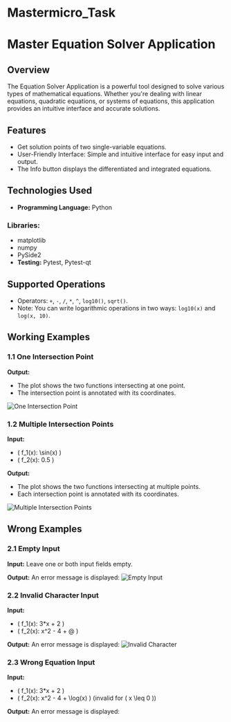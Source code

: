 # Mastermicro_Task
# Master Equation Solver Application



## Overview

The Equation Solver Application is a powerful tool designed to solve various types of mathematical equations. Whether you're dealing with linear equations, quadratic equations, or systems of equations, this application provides an intuitive interface and accurate solutions.

## Features

- Get solution points of two single-variable equations.
- User-Friendly Interface: Simple and intuitive interface for easy input and output.
- The Info button displays the differentiated and integrated equations.



## Technologies Used

- **Programming Language:** Python

### Libraries:
- matplotlib
- numpy
- PySide2
- **Testing:** Pytest, Pytest-qt

## Supported Operations

- Operators: `+`, `-`, `/`, `*`, `^`, `log10()`, `sqrt()`.
- Note: You can write logarithmic operations in two ways: `log10(x)` and `log(x, 10)`.

## Working Examples

### 1.1 One Intersection Point

**Output:**
- The plot shows the two functions intersecting at one point.
- The intersection point is annotated with its coordinates.

![One Intersection Point]([Screenshot%202025-01-31%20at%208.13.32%20PM.png](https://raw.githubusercontent.com/aKha1ifa/Mastermicro_Task/refs/heads/main/Screenshot%202025-01-31%20at%208.13.32%E2%80%AFPM.png?token=GHSAT0AAAAAAC56YEQ7F3OBUIGOD67M32J6Z45D5BQ))  <!-- Update with actual image path -->

### 1.2 Multiple Intersection Points
**Input:**
- \( f_1(x): \sin(x) \)
- \( f_2(x): 0.5 \)

**Output:**
- The plot shows the two functions intersecting at multiple points.
- Each intersection point is annotated with its coordinates.

![Multiple Intersection Points](path/to/multiple_intersection_points_screenshot.png)  <!-- Update with actual image path -->

## Wrong Examples

### 2.1 Empty Input
**Input:** Leave one or both input fields empty.

**Output:** An error message is displayed: 
![Empty Input](path/to/empty_input_screenshot.png)  <!-- Update with actual image path -->

### 2.2 Invalid Character Input
**Input:**
- \( f_1(x): 3*x + 2 \)
- \( f_2(x): x^2 - 4 + @ \)

**Output:** An error message is displayed: 
![Invalid Character](path/to/invalid_character_screenshot.png)  <!-- Update with actual image path -->

### 2.3 Wrong Equation Input
**Input:**
- \( f_1(x): 3*x + 2 \)
- \( f_2(x): x^2 - 4 + \log(x) \) (invalid for \( x \leq 0 \))

**Output:** An error message is displayed: 
